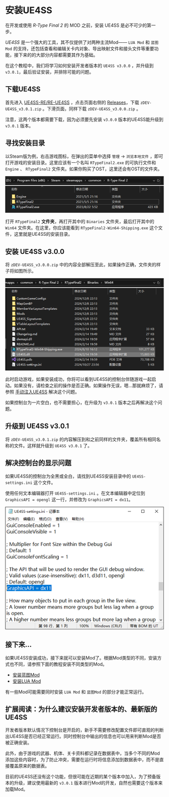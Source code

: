 # 安装UE4SS
在开发或使用 *R-Type Final 2* 的 MOD 之前，安装 UE4SS 是必不可少的第一步。  

*UE4SS* 是一个强大的工具，其不仅提供了对两种主流Mod—— `LUA Mod` 和 `蓝图Mod` 的支持，还包括查看和编辑关卡内对象、导出映射文件和接头文件等重要功能，接下来的的大部分内容都需要其作为基础。  

在这个教程中，我们将学习如何安装开发者版本的 `UE4SS v3.0.0` ，并升级到 `v3.0.1`，最后验证安装，并排除可能的问题。  

## 下载UE4SS
首先进入 [UE4SS-RE/RE-UE4SS](https://github.com/UE4SS-RE/RE-UE4SS) ，点击页面右侧的 [Releases](https://github.com/UE4SS-RE/RE-UE4SS/releases)，下载 `zDEV-UE4SS_v3.0.1.zip` 。下滑页面，同样下载 `zDEV-UE4SS_v3.0.0.zip` 。

注意，这两个版本都需要下载，因为必须要先安装 `v3.0.0` 版本的UE4SS能升级到 `v3.0.1` 版本。

## 寻找安装目录
以Steam版为例，右击游戏图标，在弹出的菜单中选择 `管理` -> `浏览本地文件` ，即可打开游戏的安装目录。这里应该有一个名叫 `RTypeFinal2.exe` 的可执行文件和 `Engine` 、 `RTypeFinal2` 文件夹。如果你购买了OST，这里还会有OST的文件夹。

![GameDir](../image/GameDir.png)

打开 `RTypeFinal2` **文件夹**，再打开其中的 `Binaries` 文件夹，最后打开其中的 `Win64` 文件夹。在这里，你应该能看到 `RTypeFinal2-Win64-Shipping.exe` 这个文件，这里就是UE4SS的安装目录。

## 安装 UE4SS v3.0.0
将 `zDEV-UE4SS_v3.0.0.zip` 中的内容全部解压至此，如果操作正确，文件夹的样子将如图所示。

![AfterInstall](../image/AfterInstall.png)

此时启动游戏，如果安装成功，你将可以看到UE4SS的控制台伴随游戏一起启动。如果没有，请检查之前的操作是否正确。如果操作无误，嗯...那就麻烦了，请参照 [手动注入UE4SS](手动注入UE4SS.md) 解决这个问题。

如果控制台为一片空白，也不需要担心，在升级为 `v3.0.1` 版本之后再解决这个问题。

## 升级到 UE4SS v3.0.1
将 `zDEV-UE4SS_v3.0.1.zip` 的内容解压到和之前同样的文件夹，覆盖所有相同名称的文件。这样就升级到 `UE4SS v3.0.1` 了。

## 解决控制台的显示问题
如果UE4SS的控制台为全黑或全白，请找到UE4SS安装目录中的 `UE4SS-settings.ini` 这个文件。

使用任何文本编辑器打开 `UE4SS-settings.ini` 。在文本编辑器中定位到 `GraphicsAPI = opengl` 这一行，并修改为 `GraphicsAPI = dx11`。

![FixGuiConsole](../image/FixGuiConsole.png)

## 接下来...
如果UE4SS安装成功，接下来就可以安装Mod了。根据Mod类型的不同，安装方式也不同，请参照下面的教程安装不同类型的Mod。
- [安装蓝图Mod](安装蓝图Mod.md)
- [安装LUA Mod](安装LUAMod.md)

有一些Mod可能需要同时安装 `LUA Mod` 和 `蓝图Mod` 的部分才能正常运行。

## 扩展阅读：为什么建议安装开发者版本的、最新版的UE4SS
开发者版本默认情况下控制台是开启的，新手不需要修改配置文件即可直观的判断出UE4SS是否已经正常运行。同时控制台中输出的信息也可以用来判断Mod是否被正确安装。

此外，由于游戏的武器、机体、关卡资料都记录在数据表中，当多个不同的Mod添加这些内容时，为了防止冲突，需要在运行时将信息添加到数据表中，而不是直接覆盖原来的数据表。

目前的UE4SS还没有这个功能，但很可能在近期的某个版本中加入，为了预备版本的升级，建议使用最新的 `v3.0.1` 版本进行Mod的开发，自然也需要这个版本来加载Mod。

